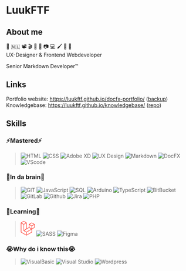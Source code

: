 # LuukFTF

## About me

💜 🇳🇱 📽️ 🎬 🎵 👾 📷 💻 🖌️ 💚 🌈  
UX-Designer & Frontend Webdeveloper

Senior Markdown Developer™

## Links

Portfolio website: https://luukftf.github.io/docfx-portfolio/ ([backup][lucasvandervegt/portofolio])  
Knowledgebase: https://luukftf.github.io/knowledgebase/ ([repo][github/knowledgebase])

## Skills

### ⚡Mastered⚡

> <img alt="HTML" width='30' src="img/html.svg"/>
> <img alt="CSS" width='50' src="img/css.svg"/>
> <img alt="Adobe XD" width='40' src="img/adobexd.svg"/>
> <img alt="UX Design" width='70' src="img/uxui.svg"/>
> <img alt="Markdown" width='60' src="img/markdown.svg"/>
> <img alt="DocFX" height='40' src="img/docfx.jpg"/>
> <img alt="VScode" height='40' src="img/vscode.svg"/>

### 🧠In da brain🧠
> <img alt="GIT" height='40' src="img/git.svg"/> 
> <img alt="JavaScript" height='40' src="img/javascript.svg"/>  
> <img alt="SQL" height='40' src="img/mysql.svg"/> 
> <img alt="Arduino" height='40' src="img/arduino.svg"/> 
> <img alt="TypeScript" height='40' src="img/typescript.svg"/> 
> <img alt="BitBucket" height='40' src="img/bitbucket.svg"/> 
> <img alt="GitLab" height='40' src="img/gitlab.svg"/> 
> <img alt="Github" height='40' src="img/github.svg"/> 
> <img alt="Jira" height='40' src="img/jira.svg"/> 
> <img alt="PHP" height='25' src="img/php.svg"/> 

### 🌱Learning🌱
> <img alt="Laravel" height='40' src="img/laravel.svg"/>
> <img alt="SASS" height='40' src="img/sass.svg"/>
> <img alt="Figma" height='40' src="img/figma.svg"/>


<!-- 
### 🚀Future🚀

> <img alt="Node.js" height='50' src="img/nodejs.svg"/> 
> <img alt="Next.js" height='50' src="img/nextjs.svg"/> 
> <img alt="Kubernetes" height='50' src="img/kubernetes.svg"/> 
> <img alt="AWS" height='50' src="img/aws.svg"/> 
> <img alt="PWA" height='30' src="img/pwa.png"/>  
> <img alt="DevOps" height='50' src="img/devops.webp"/> 
> <img alt="Angular" height='40' src="img/angular.svg"/> 
> <img alt="React" height='40' src="img/react.svg"/> 
> <img alt="Docker" height='40' src="img/docker.svg"/> 
> -->

### 😭Why do i know this😭

> <img alt="VisualBasic" height='30' src="img/visualbasic.svg"/> 
> <img alt="Visual Studio" height='30' src="img/visualstudio.svg"/> 
> <img alt="Wordpress" height='30' src="img/wordpress.svg"/> 


[lucasvandervegt/portofolio]: https://lucasvandervegt.nl/
[github.io/portofolio]: https://luukftf.github.io/docfx-portfolio/
[github/knowledgebase]: https://github.com/LuukFTF/knowledgebase
